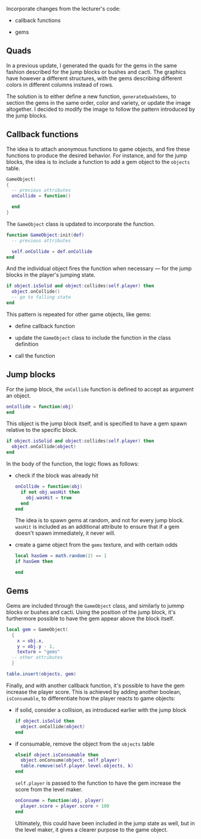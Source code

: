 Incorporate changes from the lecturer's code:

- callback functions

- gems

## Quads

In a previous update, I generated the quads for the gems in the same fashion described for the jump blocks or bushes and cacti. The graphics have however a different structures, with the gems describing different colors in different columns instead of rows.

The solution is to either define a new function, `generateQuadsGems`, to section the gems in the same order, color and variety, or update the image altogether. I decided to modify the image to follow the pattern introduced by the jump blocks.

## Callback functions

The idea is to attach anonymous functions to game objects, and fire these functions to produce the desired behavior. For instance, and for the jump blocks, the idea is to include a function to add a gem object to the `objects` table.

```lua
GameObject(
{
  -- previous attributes
  onCollide = function()

  end
}
```

The `GameObject` class is updated to incorporate the function.

```lua
function GameObject:init(def)
  -- previous attributes

  self.onCollide = def.onCollide
end
```

And the individual object fires the function when necessary — for the jump blocks in the player's jumping state.

```lua
if object.isSolid and object:collides(self.player) then
  object.onCollide()
  -- go to falling state
end
```

This pattern is repeated for other game objects, like gems:

- define callback function

- update the `GameObject` class to include the function in the class definition

- call the function

## Jump blocks

For the jump block, the `onCollide` function is defined to accept as argument an object.

```lua
onCollide = function(obj)
end
```

This object is the jump block itself, and is specified to have a gem spawn relative to the specific block.

```lua
if object.isSolid and object:collides(self.player) then
  object.onCollide(object)
end
```

In the body of the function, the logic flows as follows:

- check if the block was already hit

  ```lua
  onCollide = function(obj)
    if not obj.wasHit then
      obj.wasHit = true
    end
  end
  ```

  The idea is to spawn gems at random, and not for every jump block. `wasHit` is included as an additional attribute to ensure that if a gem doesn't spawn immediately, it never will.

- create a game object from the `gems` texture, and with certain odds

  ```lua
  local hasGem = math.random(2) == 1
  if hasGem then

  end
  ```

## Gems

Gems are included through the `GameObject` class, and similarly to jummp blocks or bushes and cacti. Using the position of the jump block, it's furthermore possible to have the gem appear above the block itself.

```lua
local gem = GameObject(
  {
    x = obj.x,
    y = obj.y - 1,
    texture = "gems"
  -- other attributes
  }

table.insert(objects, gem)
```

Finally, and with another callback function, it's possible to have the gem increase the player score. This is achieved by adding another boolean, `isConsumable`, to differentiate how the player reacts to game objects:

- if solid, consider a collision, as introduced earlier with the jump block

  ```lua
  if object.isSolid then
    object.onCollide(object)
  end
  ```

- if consumable, remove the object from the `objects` table

  ```lua
  elseif object.isConsumable then
    object.onConsume(object, self.player)
    table.remove(self.player.level.objects, k)
  end
  ```

  `self.player` is passed to the function to have the gem increase the score from the level maker.

  ```lua
  onConsume = function(obj, player)
    player.score = player.score + 100
  end
  ```

  Ultimately, this could have been included in the jump state as well, but in the level maker, it gives a clearer purpose to the game object.
